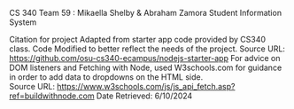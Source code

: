CS 340
Team 59 : Mikaella Shelby & Abraham Zamora
Student Information System

Citation for project
Adapted from starter app code provided by CS340 class.
Code Modified to better reflect the needs of the project.
Source URL: https://github.com/osu-cs340-ecampus/nodejs-starter-app
For advice on DOM listeners and Fetching with Node, used W3schools.com for guidance in order to add data to dropdowns on the HTML side.  
Source URL: https://www.w3schools.com/js/js_api_fetch.asp?ref=buildwithnode.com
Date Retrieved: 6/10/2024


